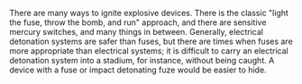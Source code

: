 There are many ways to ignite explosive devices.  There is the classic
"light the fuse, throw the bomb, and run" approach, and there are sensitive
mercury switches, and many things in between.  Generally, electrical
detonation systems are safer than fuses, but there are times when fuses are
more appropriate than electrical systems; it is difficult to carry an
electrical detonation system into a stadium, for instance, without being
caught.  A device with a fuse or impact detonating fuze would be easier to
hide.